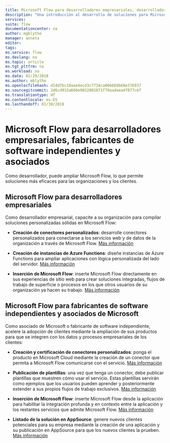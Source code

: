 ```yaml
---
title: Microsoft Flow para desarrolladores empresariales, desarrolladores de software independientes y asociados | Microsoft Docs
description: "Una introducción al desarrollo de soluciones para Microsoft Flow."
services: 
suite: flow
documentationcenter: na
author: mgblythe
manager: anneta
editor: 
tags: 
ms.service: flow
ms.devlang: na
ms.topic: article
ms.tgt_pltfrm: na
ms.workload: na
ms.date: 01/29/2018
ms.author: mblythe
ms.openlocfilehash: d24d7bc18aae4ecd3c7734ca066669b68e376937
ms.sourcegitcommit: 2d6cd915a666e9032882871f70aadaea4f877c6f
ms.translationtype: HT
ms.contentlocale: es-ES
ms.lasthandoff: 01/30/2018
---
```

# <a name="microsoft-flow-for-enterprise-developers-isvs-and-partners"></a>Microsoft Flow para desarrolladores empresariales, fabricantes de software independientes y asociados

Como desarrollador, puede ampliar Microsoft Flow, lo que permite soluciones más eficaces para las organizaciones y los clientes.

## <a name="microsoft-flow-for-enterprise-developers"></a>Microsoft Flow para desarrolladores empresariales

Como desarrollador empresarial, capacite a su organización para compilar soluciones personalizadas sólidas en Microsoft Flow:

- **Creación de conectores personalizados**: desarrolle conectores personalizados para conectarse a los servicios web y de datos de la organización a través de Microsoft Flow. [Más información](https://docs.microsoft.com/connectors/custom-connectors/)

- **Creación de instancias de Azure Functions**: diseñe instancias de Azure Functions para ampliar aplicaciones con lógica personalizada del lado del servidor. [Más información](https://docs.microsoft.com/azure/azure-functions/functions-flow-scenario)

- **Inserción de Microsoft Flow**: inserte Microsoft Flow directamente en sus experiencias de sitio web para crear soluciones integradas, flujos de trabajo de superficie o procesos en los que otros usuarios de su organización ya hacen su trabajo. [Más información](embed-flow-dev.md)

## <a name="microsoft-flow-for-isvs-and-microsoft-partners"></a>Microsoft Flow para fabricantes de software independientes y asociados de Microsoft

Como asociado de Microsoft o fabricante de software independiente, acelere la adopción de clientes mediante la ampliación de sus productos para que se integren con los datos y procesos empresariales de los clientes:

- **Creación y certificación de conectores personalizados**: ponga el producto en Microsoft Cloud mediante la creación de un conector que permita a Microsoft Flow comunicarse con el servicio. [Más información](https://docs.microsoft.com/connectors/custom-connectors/submit-certification)

- **Publicación de plantillas**: una vez que tenga un conector, debe publicar plantillas que muestren cómo usar el servicio. Estas plantillas servirán como ejemplos que los usuarios pueden aprender y posteriormente extender a sus propios flujos de trabajo exclusivos. [Más información](publish-a-template.md)

- **Inserción de Microsoft Flow**: inserte Microsoft Flow desde la aplicación para habilitar la integración profunda y en contexto entre la aplicación y los restantes servicios que admite Microsoft Flow. [Más información](embed-flow-dev.md)

- **Listado de la solución en AppSource**: genere nuevos clientes potenciales para su empresa mediante la creación de una aplicación y su publicación en AppSource para que los nuevos clientes la prueben. [Más información](dev-appsource-test-drive.md)

